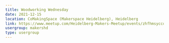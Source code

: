 ```yaml
---
title: Woodworking Wednesday
date: 2021-12-15
location: CoMakingSpace (Makerspace Heidelberg), Heidelberg
link: https://www.meetup.com/Heidelberg-Makers-Meetup/events/zhfhmsyccqbtb/
usergroup: makershd
type: usergroup
---
```


